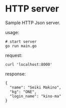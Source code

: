 # HTTP server

Sample HTTP Json server.

usage:
```
# start server
go run main.go
```

request:
```
curl 'localhost:8000'
```

response:
```
{
  "name": "Seiki Makino",
  "kg": "ONE",
  "login_name": "kino-ma"
}
```
